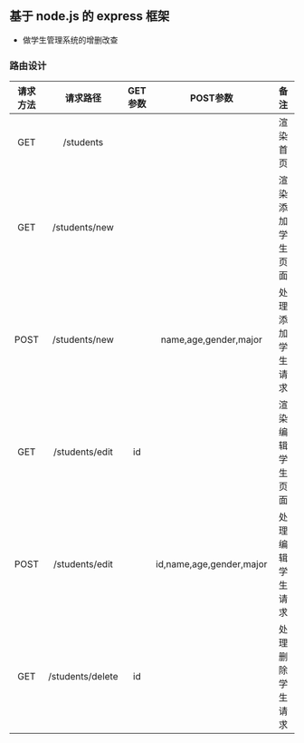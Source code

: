 ## 基于 node.js 的 express 框架

* 做学生管理系统的增删改查


### 路由设计

请求方法 | 请求路径 | GET参数 | POST参数 | 备注
:-: | :-: | :-: | :-: | :-:
GET | /students | | | 渲染首页
GET | /students/new | | | 渲染添加学生页面
POST | /students/new | | name,age,gender,major | 处理添加学生请求
GET | /students/edit | id | | 渲染编辑学生页面
POST | /students/edit | | id,name,age,gender,major| 处理编辑学生请求
GET | /students/delete | id | | 处理删除学生请求